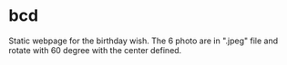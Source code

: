 # bcd

Static webpage for the birthday wish.
The 6 photo are in ".jpeg" file and rotate with 60 degree with the center defined.
